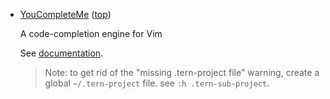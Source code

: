 
*   <a name=youcompleteme>[YouCompleteMe](http://valloric.github.io/YouCompleteMe) ([top](#top))

    A code-completion engine for Vim

    See [documentation](http://valloric.github.io/YouCompleteMe).

    > Note: to get rid of the "missing .tern-project file" warning, create a
    > global `~/.tern-project` file. see `:h .tern-sub-project`.
